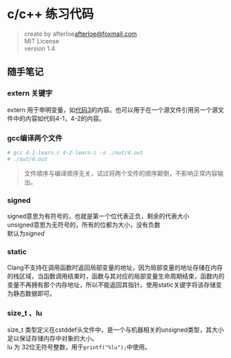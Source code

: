 # c/c++ 练习代码

> create by afterloe<afterloe@foxmail.com>  
> MIT License  
> version 1.4

## 随手笔记
### extern 关键字
extern
用于申明变量，如[代码3](./3-learn.c)的内容。也可以用于在一个源文件引用另一个源文件中的内容如代码4-1，4-2的内容。

### gcc编译两个文件
```bash
# gcc 4-1-learn.c 4-2-learn.c -o ./out/4.out
# ./out/4.out
```
> 文件顺序与编译顺序无关，试过将两个文件的顺序颠倒，不影响正常内容输出。

### signed
signed意思为有符号的，也就是第一个位代表正负，剩余的代表大小  
unsigned意思为无符号的，所有的位都为大小，没有负数  
默认为*signed*

### static
Clang不支持在调用函数时返回局部变量的地址，因为局部变量的地址存储在内存的栈区域，当函数调用结束时，函数与其对应的局部变量生命周期结束，函数内的变量不再拥有那个内存地址，所以不能返回其指针。使用static关键字将该存储变为静态数据即可。

### size\_t 、lu
size\_t 类型定义在cstddef头文件中，是一个与机器相关的unsigned类型，其大小足以保证存储内存中对象的大小。  
lu 为 32位无符号整数，用于`printf("%lu");`中使用。
